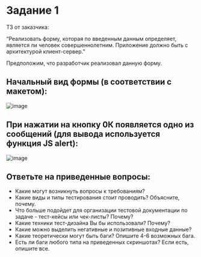 # Задание 1

<p>ТЗ от заказчика:
  <p>“Реализовать форму, которая по введенным данным определяет, является ли человек совершеннолетним. Приложение должно быть с архитектурой клиент-сервер.”<p>
Предположим, что разработчик реализовал данную форму.
  
## Начальный вид формы (в соответствии с макетом):
  
![image](https://github.com/ta1din/Portfolio-QA/assets/142269761/d5a8c2bc-6277-47ab-b03c-1995d8f263d9)


## При нажатии на кнопку 0К появляется одно из сообщений (для вывода используется функция JS alert):
![image](https://github.com/ta1din/Portfolio-QA/assets/142269761/44db24ab-0661-411f-97e8-c675475762be)

## Ответьте на приведенные вопросы:

- Какие могут возникнуть вопросы к требованиям?
- Какие виды и типы тестирования стоит проводить? Объясните, почему.
- Что больше подойдет для организации тестовой документации по задаче - тест-кейсы или чек-листы? Почему?
- Какие техники тест-дизайна Вы бы использовали? Почему?
- Какие можно выделить негативные и позитивные входные данные?
- Какие теоретически могут быть баги? Опишите 4-6 возможных бага.
- Есть ли баги любого типа на приведенных скриншотах? Если есть, опишите все.
